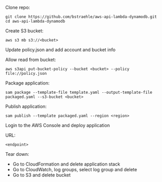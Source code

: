 Clone repo:  
```
git clone https://github.com/bstraehle/aws-api-lambda-dynamodb.git
cd aws-api-lambda-dynamodb
```

Create S3 bucket:  
```
aws s3 mb s3://<bucket>
```

Update policy.json and add account and bucket info  

Allow read from bucket:  
```
aws s3api put-bucket-policy --bucket <bucket> --policy file://policy.json
```

Package application:  
```
sam package --template-file template.yaml --output-template-file packaged.yaml --s3-bucket <bucket>
```

Publish application:  
```
sam publish --template packaged.yaml --region <region>
```

Login to the AWS Console and deploy application  

URL:  
```
<endpoint>
```

Tear down:  

- Go to CloudFormation and delete application stack  
- Go to CloudWatch, log groups, select log group and delete  
- Go to S3 and delete bucket  
